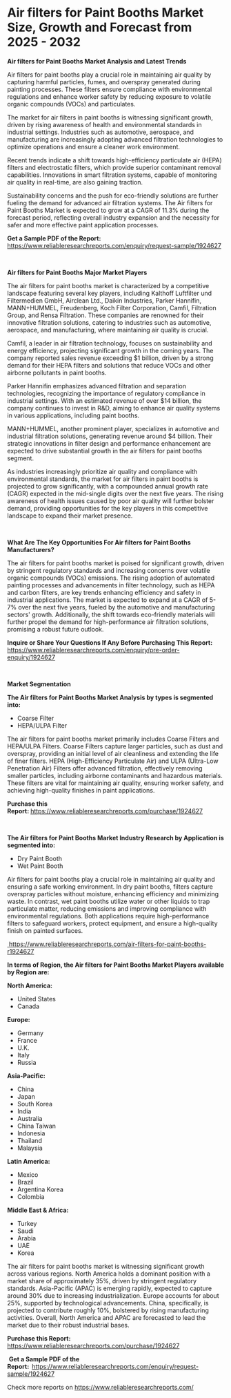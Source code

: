 <p><h1>Air filters for Paint Booths Market Size, Growth and Forecast from 2025 - 2032</h1></p><p><strong>Air filters for Paint Booths Market Analysis and Latest Trends</strong></p>
<p><p>Air filters for paint booths play a crucial role in maintaining air quality by capturing harmful particles, fumes, and overspray generated during painting processes. These filters ensure compliance with environmental regulations and enhance worker safety by reducing exposure to volatile organic compounds (VOCs) and particulates.</p><p>The market for air filters in paint booths is witnessing significant growth, driven by rising awareness of health and environmental standards in industrial settings. Industries such as automotive, aerospace, and manufacturing are increasingly adopting advanced filtration technologies to optimize operations and ensure a cleaner work environment.</p><p>Recent trends indicate a shift towards high-efficiency particulate air (HEPA) filters and electrostatic filters, which provide superior contaminant removal capabilities. Innovations in smart filtration systems, capable of monitoring air quality in real-time, are also gaining traction.</p><p>Sustainability concerns and the push for eco-friendly solutions are further fueling the demand for advanced air filtration systems. The Air filters for Paint Booths Market is expected to grow at a CAGR of 11.3% during the forecast period, reflecting overall industry expansion and the necessity for safer and more effective paint application processes.</p></p>
<p><strong>Get a Sample PDF of the Report:&nbsp;</strong> <a href="https://www.reliableresearchreports.com/enquiry/request-sample/1924627?utm_campaign=3576&utm_medium=2&utm_source=Github&utm_content=ia&utm_term=28032025&utm_id=air-filters-for-paint-booths">https://www.reliableresearchreports.com/enquiry/request-sample/1924627</a></p>
<p>&nbsp;</p>
<p><strong>Air filters for Paint Booths Major Market Players</strong></p>
<p><p>The air filters for paint booths market is characterized by a competitive landscape featuring several key players, including Kalthoff Luftfilter und Filtermedien GmbH, Airclean Ltd., Daikin Industries, Parker Hannifin, MANN+HUMMEL, Freudenberg, Koch Filter Corporation, Camfil, Filtration Group, and Rensa Filtration. These companies are renowned for their innovative filtration solutions, catering to industries such as automotive, aerospace, and manufacturing, where maintaining air quality is crucial.</p><p>Camfil, a leader in air filtration technology, focuses on sustainability and energy efficiency, projecting significant growth in the coming years. The company reported sales revenue exceeding $1 billion, driven by a strong demand for their HEPA filters and solutions that reduce VOCs and other airborne pollutants in paint booths.</p><p>Parker Hannifin emphasizes advanced filtration and separation technologies, recognizing the importance of regulatory compliance in industrial settings. With an estimated revenue of over $14 billion, the company continues to invest in R&D, aiming to enhance air quality systems in various applications, including paint booths.</p><p>MANN+HUMMEL, another prominent player, specializes in automotive and industrial filtration solutions, generating revenue around $4 billion. Their strategic innovations in filter design and performance enhancement are expected to drive substantial growth in the air filters for paint booths segment.</p><p>As industries increasingly prioritize air quality and compliance with environmental standards, the market for air filters in paint booths is projected to grow significantly, with a compounded annual growth rate (CAGR) expected in the mid-single digits over the next five years. The rising awareness of health issues caused by poor air quality will further bolster demand, providing opportunities for the key players in this competitive landscape to expand their market presence.</p></p>
<p>&nbsp;</p>
<p><strong>What Are The Key Opportunities For Air filters for Paint Booths Manufacturers?</strong></p>
<p><p>The air filters for paint booths market is poised for significant growth, driven by stringent regulatory standards and increasing concerns over volatile organic compounds (VOCs) emissions. The rising adoption of automated painting processes and advancements in filter technology, such as HEPA and carbon filters, are key trends enhancing efficiency and safety in industrial applications. The market is expected to expand at a CAGR of 5-7% over the next five years, fueled by the automotive and manufacturing sectors' growth. Additionally, the shift towards eco-friendly materials will further propel the demand for high-performance air filtration solutions, promising a robust future outlook.</p></p>
<p><strong>Inquire or Share Your Questions If Any Before Purchasing This Report:</strong> <a href="https://www.reliableresearchreports.com/enquiry/pre-order-enquiry/1924627?utm_campaign=3576&utm_medium=2&utm_source=Github&utm_content=ia&utm_term=28032025&utm_id=air-filters-for-paint-booths">https://www.reliableresearchreports.com/enquiry/pre-order-enquiry/1924627</a></p>
<p>&nbsp;</p>
<p><strong>Market Segmentation</strong></p>
<p><strong>The Air filters for Paint Booths Market Analysis by types is segmented into:</strong></p>
<p><ul><li>Coarse Filter</li><li>HEPA/ULPA Filter</li></ul></p>
<p><p>The air filters for paint booths market primarily includes Coarse Filters and HEPA/ULPA Filters. Coarse Filters capture larger particles, such as dust and overspray, providing an initial level of air cleanliness and extending the life of finer filters. HEPA (High-Efficiency Particulate Air) and ULPA (Ultra-Low Penetration Air) Filters offer advanced filtration, effectively removing smaller particles, including airborne contaminants and hazardous materials. These filters are vital for maintaining air quality, ensuring worker safety, and achieving high-quality finishes in paint applications.</p></p>
<p><strong>Purchase this Report:&nbsp;</strong><a href="https://www.reliableresearchreports.com/purchase/1924627?utm_campaign=3576&utm_medium=2&utm_source=Github&utm_content=ia&utm_term=28032025&utm_id=air-filters-for-paint-booths">https://www.reliableresearchreports.com/purchase/1924627</a></p>
<p>&nbsp;</p>
<p><strong>The Air filters for Paint Booths Market Industry Research by Application is segmented into:</strong></p>
<p><ul><li>Dry Paint Booth</li><li>Wet Paint Booth</li></ul></p>
<p><p>Air filters for paint booths play a crucial role in maintaining air quality and ensuring a safe working environment. In dry paint booths, filters capture overspray particles without moisture, enhancing efficiency and minimizing waste. In contrast, wet paint booths utilize water or other liquids to trap particulate matter, reducing emissions and improving compliance with environmental regulations. Both applications require high-performance filters to safeguard workers, protect equipment, and ensure a high-quality finish on painted surfaces.</p></p>
<p><a href="https://www.reliableresearchreports.com/air-filters-for-paint-booths-r1924627?utm_campaign=3576&utm_medium=2&utm_source=Github&utm_content=ia&utm_term=28032025&utm_id=air-filters-for-paint-booths">&nbsp;https://www.reliableresearchreports.com/air-filters-for-paint-booths-r1924627</a></p>
<p><strong>In terms of Region, the Air filters for Paint Booths Market Players available by Region are:</strong></p>
<p>
    <p> <strong> North America: </strong>
        <ul>
            <li>United States</li>
            <li>Canada</li>
        </ul>
        </p> 
    <p> <strong> Europe: </strong>
        <ul>
            <li>Germany</li>
            <li>France</li>
            <li>U.K.</li>
            <li>Italy</li>
            <li>Russia</li>
        </ul>
        </p> 
    <p> <strong> Asia-Pacific: </strong>
        <ul>
            <li>China</li>
            <li>Japan</li>
            <li>South Korea</li>
            <li>India</li>
            <li>Australia</li>
            <li>China Taiwan</li>
            <li>Indonesia</li>
            <li>Thailand</li>
            <li>Malaysia</li>
        </ul>
        </p> 
    <p> <strong> Latin America: </strong>
        <ul>
            <li>Mexico</li>
            <li>Brazil</li>
            <li>Argentina Korea</li>
            <li>Colombia</li>
        </ul>
        </p> 
    <p> <strong> Middle East & Africa: </strong>
        <ul>
            <li>Turkey</li>
            <li>Saudi</li>
            <li>Arabia</li>
            <li>UAE</li>
            <li>Korea</li>
        </ul>
    </p>
    </p>
<p><p>The air filters for paint booths market is witnessing significant growth across various regions. North America holds a dominant position with a market share of approximately 35%, driven by stringent regulatory standards. Asia-Pacific (APAC) is emerging rapidly, expected to capture around 30% due to increasing industrialization. Europe accounts for about 25%, supported by technological advancements. China, specifically, is projected to contribute roughly 10%, bolstered by rising manufacturing activities. Overall, North America and APAC are forecasted to lead the market due to their robust industrial bases.</p></p>
<p><strong>Purchase this Report: </strong><a href="https://www.reliableresearchreports.com/purchase/1924627?utm_campaign=3576&utm_medium=2&utm_source=Github&utm_content=ia&utm_term=28032025&utm_id=air-filters-for-paint-booths">https://www.reliableresearchreports.com/purchase/1924627</a></p>
<p>&nbsp;<strong>Get a Sample PDF of the Report:&nbsp;&nbsp;</strong><a href="https://www.reliableresearchreports.com/enquiry/request-sample/1924627?utm_campaign=3576&utm_medium=2&utm_source=Github&utm_content=ia&utm_term=28032025&utm_id=air-filters-for-paint-booths">https://www.reliableresearchreports.com/enquiry/request-sample/1924627</a></p>
<p><strong></strong></p>
<p>Check more reports on <a href="https://www.reliableresearchreports.com/?utm_campaign=3576&utm_medium=2&utm_source=Github&utm_content=ia&utm_term=28032025&utm_id=air-filters-for-paint-booths">https://www.reliableresearchreports.com/</a></p>